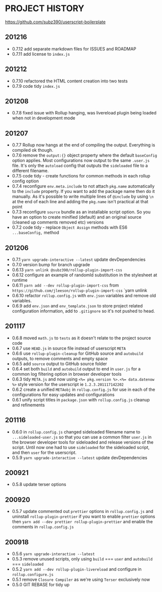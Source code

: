 # PROJECT HISTORY
https://github.com/subz390/userscript-boilerplate


## 201216
- 0.7.12 add separate markdown files for ISSUES and ROADMAP
- 0.7.11 add license to `index.js`

## 201212
- 0.7.10 refactored the HTML content creation into two tests
- 0.7.9 code tidy `index.js`

## 201208
- 0.7.8 fixed issue with Rollup hanging, was livereload plugin being loaded when not in development mode

## 201207
- 0.7.7 Rollup now hangs at the end of compiling the output.  Everything is compiled ok though.
- 0.7.6 remove the `output:{}` object property where the default `baseConfig` option applies.  Most configurations now output to the same `.user.js` file.  It's only the `autoload` config that outputs the `sideloaded` file to a different filename.
- 0.7.5 code tidy - create functions for common methods in each rollup config option
- 0.7.4 reconfigure `env.meta.include` to not attach `pkg.name` automatically to the `include` property.  If you want to add the package name then do it manually.  As it's possible to write multiple lines of `@include` by using `\n` at the end of each line and adding the `pkg.name` isn't practical at that point
- 0.7.3 reconfigure `source` bundle as an installable script option.  So you have an option to create minified (default) and an original source (cleaned up comments removed etc) versions
- 0.7.2 code tidy - replace `Object Assign` methods with ES6 `...baseConfig,` method
    

## 201206
- 0.7.1  `yarn upgrade-interactive --latest` update devDependencies
- 0.7.0  version bump for branch upgrade
- 0.6.13 `yarn unlink @subz390/rollup-plugin-import-css`
- 0.6.12 configure an example of randomId substitution in the stylesheet at runtime
- 0.6.11 `yarn add --dev rollup-plugin-import-css` from `https://github.com/jleeson/rollup-plugin-import-css`
       `yarn unlink 
- 0.6.10 refactor `rollup.config.js` with `env.json` variables and remove old variables.
- 0.6.9  add `env.json` and `env_template.json` to store project related configuration information, add to `.gitignore` so it's not pushed to head.

## 201117
- 0.6.8 moved `math.js` to `tests` as it doesn't relate to the project source code
- 0.6.7 use `HEAD.js` in source file instead of userscript `META`
- 0.6.6 use `rollup-plugin-cleanup` for GitHub source and `autobuild` outputs, to remove comments and empty space
- 0.6.5 add `source` output to GitHub source folder
- 0.6.4 set both `build` and `autobuild` output to end in `user.js` for a common log filtering option in browser developer tools
- 0.6.3 tidy `META.js` and now using `<%= pkg.version %>.<%= data.datenow %>` style version for the userscript ie `1.2.3.201117142202`
- 0.6.2 create a unified `METAobj` in `rollup.config.js` for use in each of the configurations for easy updates and configurations
- 0.6.1 unify script titles in `package.json` with `rollup.config.js` cleanup and refinements

## 201116
- 0.6.0 in `rollup.config.js` changed sideloaded filename name to `...sideloaded-user.js` so that you can use a common filter `user.js` in the browser developer tools for sideloaded and release versions of the script.  Until now one had to use `sideloaded` for the sideloaded script, and then `user` for the userscript.
- 0.5.9 `yarn upgrade-interactive --latest` update devDependencies

## 200921
- 0.5.8 update terser options

## 200920
- 0.5.7 update commented out `prettier` options in `rollup.config.js` and uninstall `rollup-plugin-prettier`
      if you want to enable `prettier` options then `yarn add --dev prettier rollup-plugin-prettier` and enable the comments in `rollup.config.js`

## 200918
- 0.5.6 `yarn upgrade-interactive --latest`
- 0.5.3 remove unused scripts, only using `build` === `user` and `autobuild` === `sideloaded`
- 0.5.2 `yarn add --dev rollup-plugin-livereload` and configure in `rollup.configure.js`
- 0.5.1 remove `Closure Compiler` as we're using `Terser` exclusively now
- 0.5.0 GIT REBASE for tidy up
